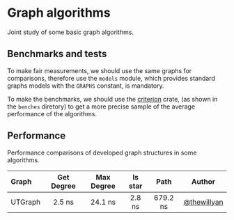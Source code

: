 # Graph algorithms
Joint study of some basic graph algorithms.

## Benchmarks and tests
To make fair measurements, we should use the same graphs for comparisons,
therefore use the `models` module, which provides standard graphs models
with the `GRAPHS` constant, is mandatory.

To make the benchmarks, we should use the 
[criterion](https://github.com/bheisler/criterion.rs) crate, (as shown in the
`benches` diretory) to get a more precise sample of the average performance of the
algorithms.

## Performance
Performance comparisons of developed graph structures in some algorithms.

|  Graph  | Get Degree | Max Degree | Is star |   Path   |                    Author                     |
|:--------|:----------:|:----------:|:-------:|:--------:|:---------------------------------------------:|
| UTGraph |   2.5 ns   |   24.1 ns  |  2.8 ns | 679.2 ns | [@thewillyan](https://github.com/thewillyan/) |

